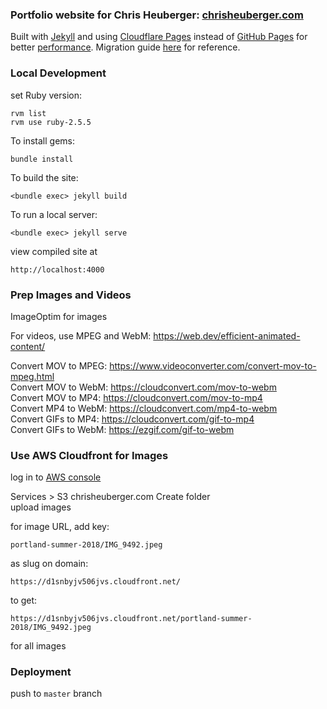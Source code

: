 ### Portfolio website for Chris Heuberger: [chrisheuberger.com](https://www.chrisheuberger.com)

Built with [Jekyll](https://jekyllrb.com/) and using [Cloudflare Pages](https://developers.cloudflare.com/pages) instead of [GitHub Pages](https://pages.github.com/) for better [performance](https://www.youtube.com/watch?v=TteAQq25_Ns). Migration guide [here](https://developers.cloudflare.com/pages/migrations/migrating-jekyll-from-github-pages/) for reference.

### Local Development

set Ruby version:
```
rvm list  
rvm use ruby-2.5.5
```

To install gems:
```
bundle install
```

To build the site:
```
<bundle exec> jekyll build
```

To run a local server:
```
<bundle exec> jekyll serve
```

view compiled site at
```
http://localhost:4000
```

### Prep Images and Videos

ImageOptim for images

For videos, use MPEG and WebM: https://web.dev/efficient-animated-content/

Convert MOV to MPEG: https://www.videoconverter.com/convert-mov-to-mpeg.html  
Convert MOV to WebM: https://cloudconvert.com/mov-to-webm  
Convert MOV to MP4: https://cloudconvert.com/mov-to-mp4  
Convert MP4 to WebM: https://cloudconvert.com/mp4-to-webm  
Convert GIFs to MP4: https://cloudconvert.com/gif-to-mp4  
Convert GIFs to WebM: https://ezgif.com/gif-to-webm

### Use AWS Cloudfront for Images

log in to [AWS console](https://console.aws.amazon.com/)

Services > S3
chrisheuberger.com
Create folder  
upload images  

for image URL, add key:  
```
portland-summer-2018/IMG_9492.jpeg
```

as slug on domain:
```
https://d1snbyjv506jvs.cloudfront.net/
```

to get:
```
https://d1snbyjv506jvs.cloudfront.net/portland-summer-2018/IMG_9492.jpeg
```

for all images

### Deployment

push to `master` branch
